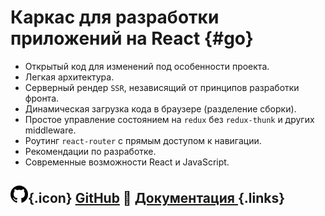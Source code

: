 # Каркас для разработки приложений на React {#go}

- Открытый код для изменений под особенности проекта.
- Легкая архитектура.
- Серверный рендер `SSR`, независящий от принципов разработки фронта.
- Динамическая загрузка кода в браузере (разделение сборки).
- Простое управление состоянием на `redux` без `redux-thunk` и других middleware.
- Роутинг `react-router` с прямым доступом к навигации.
- Рекомендации по разработке.
- Современные возможности React и JavaScript.

## ![GitHub](assets/github-icon_small.png){.icon} [GitHub](https://github.com/ylabio/react-skeleton) 📖 [**Документация** ](docs) {.links}
